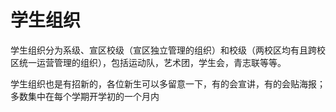 # 学生组织

<HelpUs content="缺少更新和补充;部分宣传图、介绍可能已经过时"/>

学生组织分为系级、宣区校级（宣区独立管理的组织）和校级（两校区均有且跨校区统一运营管理的组织），包括运动队，艺术团，学生会，青志联等等。

学生组织也是有招新的，各位新生可以多留意一下，有的会宣讲，有的会贴海报；多数集中在每个学期开学初的一个月内
